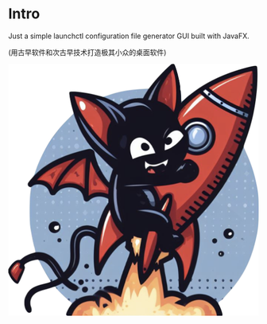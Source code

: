 # Intro

Just a simple launchctl configuration file generator GUI built with JavaFX. 

(用古早软件和次古早技术打造极其小众的桌面软件)

![](images/lcg_v2.jpg)